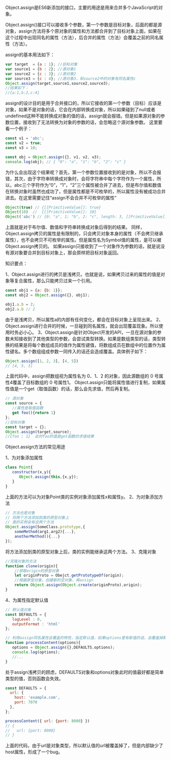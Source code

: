 Object.assign是ES6新添加的接口，主要的用途是用来合并多个JavaScript的对象。

Object.assign()接口可以接收多个参数，第一个参数是目标对象，后面的都是源对象，assign方法将多个原对象的属性和方法都合并到了目标对象上面，如果在这个过程中出现同名的属性（方法），后合并的属性（方法）会覆盖之前的同名属性（方法）。

assign的基本用法如下：

```javascript
var target  = {a : 1}; //目标对象
var source1 = {b : 2}; //源对象1
var source2 = {c : 3}; //源对象2
var source3 = {c : 4}; //源对象3，和source2中的对象有同名属性c
Object.assign(target,source1,source2,source3);
//结果如下：
//{a:1,b:2,c:4}
```

assign的设计目的是用于合并接口的，所以它接收的第一个参数（目标）应该是对象，如果不是对象的话，它会在内部转换成对象，所以如果碰到了null或者undefined这种不能转换成对象的值的话，assign就会报错。但是如果源对象的参数位置，接收到了无法转换为对象的参数的话，会忽略这个源对象参数。
这里要看一个例子：

```javascript
const v1 = 'abc';
const v2 = true;
const v3 = 10;

const obj = Object.assign({}, v1, v2, v3);
console.log(obj); // { "0": "a", "1": "b", "2": "c" }

```

为什么会出现这个结果呢？首先，第一个参数位置接收到的是对象，所以不会报错，其次，由于字符串转换成对象时，会将字符串中每个字符作为一个属性，所以，abc三个字符作为“0”，“1”，“2”三个属性被合并了进去，但是布尔值和数值在转换对象时虽然也成功了，但是属性都是不可枚举的，所以属性没有被成功合并进去。在这里需要记住“assign不会合并不可枚举的属性”

```javascript
Object(true) // {[[PrimitiveValue]]: true}
Object(10)  //  {[[PrimitiveValue]]: 10}
Object('abc') // {0: "a", 1: "b", 2: "c", length: 3, [[PrimitiveValue]]: "abc"}
```

上面就是对于布尔值、数值和字符串转换成对象后得到的结果。
同样，Object.assign拷贝的属性是有限制的，只会拷贝对象本身的属性（不会拷贝继承属性），也不会拷贝不可枚举的属性。但是属性名为Symbol值的属性，是可以被Object.assign拷贝的。
如果assign只接收到了一个对象作为参数的话，就是说没有源对象要合并到目标对象上，那会原样把目标对象返回。


知识要点：

1、Object.assign进行的拷贝是浅拷贝。也就是说，如果拷贝过来的属性的值是对象等复合属性，那么只能拷贝过来一个引用。

```javascript
const obj1 = {a: {b: 1}};
const obj2 = Object.assign({}, obj1);

obj1.a.b = 2;
obj2.a.b // 2

```

由于是浅拷贝，所以属性a的内部有任何变化，都会在目标对象上呈现出来。
2、Object.assign进行合并的时候，一旦碰到同名属性，就会出现覆盖现象。所以使用时务必小心。
3、Object.assign是针对Object开发的API，一旦在源对象的参数未知接收到了其他类型的参数，会尝试类型转换。如果是数组类型的话，类型转换的结果是将每个数组成员的值作为属性键值，将数组成员在数组中的位置作为属性键名。多个数组组成参数一同传入的话还会造成覆盖。具体例子如下：

```javascript
Object.assign([1, 2, 3], [4, 5])
// [4, 5, 3]
```

上面代码中，assign把数组视为属性名为 0、1、2 的对象，因此源数组的 0 号属性4覆盖了目标数组的 0 号属性1。
Object.assign只能将属性值进行复制，如果属性值是一个get（取值函数）的话，那么会先求值，然后再复制。

```javascript
// 源对象
const source = {
   //属性是取值函数
   get foo(){return 1}
};
//目标对象
const target = {};
Object.assign(target,source);
//{foo ; 1}  此时foo的值是get函数的求值结果
```

Object.assign方法的常见用途        

1、为对象添加属性

```javascript
class Point{
   constructor(x,y){
      Object.assign(this,{x,y});
   }
}
```

上面的方法可以为对象Point类的实例对象添加属性x和属性y。
2、为对象添加方法

```javascript
// 方法也是对象
// 将两个方法添加到类的原型对象上
// 类的实例会有这两个方法
Object.assign(SomeClass.prototype,{
    someMethod(arg1,arg2){...},
    anotherMethod(){...}
});
```

将方法添加到类的原型对象上后，类的实例能继承这两个方法。
3、克隆对象

```javascript
//克隆对象的方法
function clone(origin){
    //获取origin的原型对象
    let originProto = Obejct.getPrototypeOf(origin);
    //根据原型对象，创建新的空对象，再assign
    return Object.assign(Object.create(originProto),origin);
}
```

4、为属性指定默认值

```javascript
// 默认值对象
const DEFAULTS = {
   logLevel : 0,
   outputFormat : 'html'
};

// 利用assign同名属性会覆盖的特性，指定默认值，如果options里有新值的话，会覆盖掉默认值
function processContent(options){
   options = Object.assign({},DEFAULTS,options);
   console.log(options);
   //...
}

```

处于assign浅拷贝的顾虑，DEFAULTS对象和options对象此时的值最好都是简单类型的值，否则函数会失效。

```javascript
const DEFAULTS = {
  url: {
    host: 'example.com',
    port: 7070
  },
};

processContent({ url: {port: 8000} })
// {
//   url: {port: 8000}
// }

```

上面的代码，由于url是对象类型，所以默认值的url被覆盖掉了，但是内部缺少了host属性，形成了一个bug。

